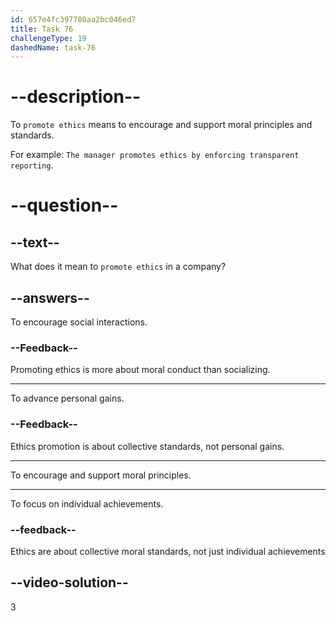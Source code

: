 ```yaml
---
id: 657e4fc397780aa2bc046ed7
title: Task 76
challengeType: 19
dashedName: task-76
---
```


# --description--

To `promote ethics` means to encourage and support moral principles and standards.

For example: `The manager promotes ethics by enforcing transparent reporting`.

# --question--

## --text--

What does it mean to `promote ethics` in a company?

## --answers--

To encourage social interactions.

### --Feedback--

Promoting ethics is more about moral conduct than socializing.

---

To advance personal gains.

### --Feedback--

Ethics promotion is about collective standards, not personal gains.

---

To encourage and support moral principles.

---

To focus on individual achievements.

### --feedback--

Ethics are about collective moral standards, not just individual achievements

## --video-solution--

3
